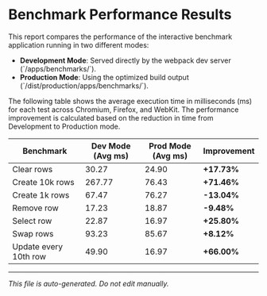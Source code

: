 # Benchmark Performance Results

This report compares the performance of the interactive benchmark application running in two different modes:
- **Development Mode**: Served directly by the webpack dev server (\`/apps/benchmarks/\`).
- **Production Mode**: Using the optimized build output (\`/dist/production/apps/benchmarks/\`).

The following table shows the average execution time in milliseconds (ms) for each test across Chromium, Firefox, and WebKit. The performance improvement is calculated based on the reduction in time from Development to Production mode.

| Benchmark                 | Dev Mode (Avg ms) | Prod Mode (Avg ms) | Improvement |
|---------------------------|-------------------|--------------------|-------------|
| Clear rows                | 30.27             | 24.90              | **+17.73%** |
| Create 10k rows           | 267.77            | 76.43              | **+71.46%** |
| Create 1k rows            | 67.47             | 76.27              | **-13.04%** |
| Remove row                | 17.23             | 18.87              | **-9.48%** |
| Select row                | 22.87             | 16.97              | **+25.80%** |
| Swap rows                 | 93.23             | 85.67              | **+8.12%** |
| Update every 10th row     | 49.90             | 16.97              | **+66.00%** |

---

*This file is auto-generated. Do not edit manually.*
